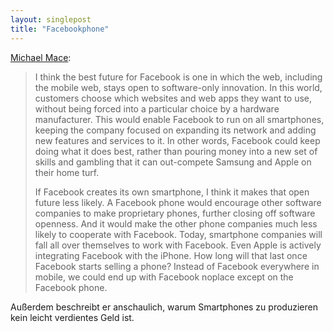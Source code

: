 ```yaml
---
layout: singlepost
title: "Facebookphone"
---
```


[Michael Mace](http://mobileopportunity.blogspot.de/2012/08/the-seductive-foolishness-of-facebook.html):
>I think the best future for Facebook is one in which the web, including the mobile web, stays open to software-only innovation. In this world, customers choose which websites and web apps they want to use, without being forced into a particular choice by a hardware manufacturer. This would enable Facebook to run on all smartphones, keeping the company focused on expanding its network and adding new features and services to it. In other words, Facebook could keep doing what it does best, rather than pouring money into a new set of skills and gambling that it can out-compete Samsung and Apple on their home turf.
>
>If Facebook creates its own smartphone, I think it makes that open future less likely. A Facebook phone would encourage other software companies to make proprietary phones, further closing off software openness. And it would make the other phone companies much less likely to cooperate with Facebook. Today, smartphone companies will fall all over themselves to work with Facebook. Even Apple is actively integrating Facebook with the iPhone. How long will that last once Facebook starts selling a phone?  Instead of Facebook everywhere in mobile, we could end up with Facebook noplace except on the Facebook phone.

Außerdem beschreibt er anschaulich, warum Smartphones zu produzieren kein leicht verdientes Geld ist.